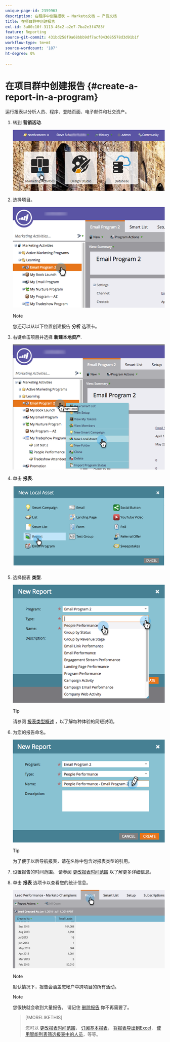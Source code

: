 ```yaml
---
unique-page-id: 2359963
description: 在程序中创建报表 — Marketo文档 — 产品文档
title: 在项目群中创建报告
exl-id: 3a80c10f-3113-46c2-a2e7-7ba2e3f4783f
feature: Reporting
source-git-commit: 431bd258f9a68bbb9df7acf043085578d3d91b1f
workflow-type: tm+mt
source-wordcount: '187'
ht-degree: 0%

---
```


# 在项目群中创建报告 {#create-a-report-in-a-program}

运行报表以分析人员、程序、登陆页面、电子邮件和社交资产。

1. 转到 **营销活动**.

   ![](assets/login-marketing-activities.png)

1. 选择项目。

   ![](assets/selectprogramreport.png)

   >[!NOTE]
   >
   >您还可以从以下位置创建报告 **分析** 选项卡。

1. 右键单击项目并选择 **新建本地资产**.

   ![](assets/programrightclick-asset.png)

1. 单击 **报表**.

   ![](assets/image2014-9-15-18-3a36-3a46.png)

1. 选择报表 **类型**.

   ![](assets/choosereport.png)

   >[!TIP]
   >
   >请参阅 [报表类型概述](https://docs.marketo.com/display/DOCS/Report+Type+Overview) ，以了解每种体验的简短说明。

1. 为您的报告命名。

   ![](assets/namereport.png)

   >[!TIP]
   >
   >为了便于以后导航报表，请在名称中包含对报表类型的引用。

1. 设置报告的时间范围。 请参阅 [更改报表时间范围](/help/marketo/product-docs/reporting/basic-reporting/editing-reports/change-a-report-time-frame.md) 以了解更多详细信息。

1. 单击 **报表** 选项卡以查看您的统计信息。

   ![](assets/image2014-9-15-18-3a38-3a5.png)

   >[!NOTE]
   >
   >默认情况下，报告会涵盖您帐户中跨项目的所有活动。

   >[!NOTE]
   >
   >您很快就会收到大量报告。 请记住 [删除报告](/help/marketo/product-docs/reporting/basic-reporting/report-activity/delete-a-report.md) 你不再需要了。

   >[!MORELIKETHIS]
   >
   >您可以 [更改报表时间范围](/help/marketo/product-docs/reporting/basic-reporting/editing-reports/change-a-report-time-frame.md)， [订阅基本报表](/help/marketo/product-docs/reporting/basic-reporting/report-subscriptions/subscribe-to-a-basic-report.md)， [将报表导出到Excel](/help/marketo/product-docs/reporting/basic-reporting/report-activity/export-a-report-to-excel.md)， [使用智能列表筛选报表中的人员](/help/marketo/product-docs/reporting/basic-reporting/editing-reports/filter-people-in-a-report-with-a-smart-list.md)，等等。
